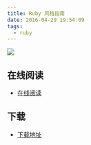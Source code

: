 ```yaml
---
title: Ruby 风格指南
date: 2016-04-29 19:54:09
tags:
  - ruby
---
```


![](http://box.kancloud.cn/cover_2015-07-14_55a49383f25f_800x1068.png?imageMogr2/thumbnail/173x231!/interlace/1/quality/100)

<!--more-->

## 在线阅读 ##

+ [在线阅读](http://www.kancloud.cn/kancloud/ruby-style-guide)

## 下载 ##

+ [下载地址](http://www.kancloud.cn/kancloud/ruby-style-guide)
